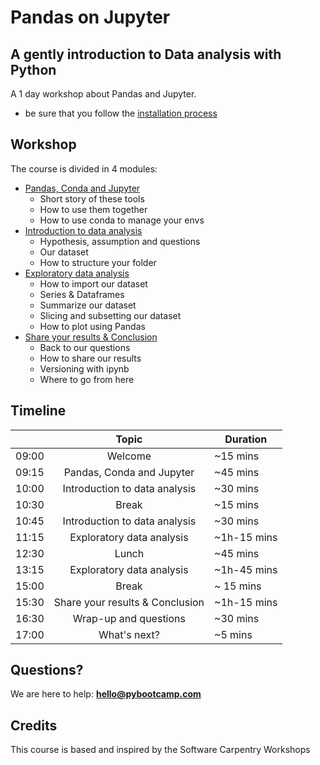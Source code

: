 # Pandas on Jupyter
## A gently introduction to Data analysis with Python

A 1 day workshop about Pandas and Jupyter.

- be sure that you follow the [installation process](/installation.md)

## Workshop

The course is divided in 4 modules:

- [Pandas, Conda and Jupyter](/notebooks/part_1/)
    - Short story of these tools
    - How to use them together
    - How to use conda to manage your envs
- [Introduction to data analysis](/notebooks/part_2/)
    - Hypothesis, assumption and questions
    - Our dataset
    - How to structure your folder
- [Exploratory data analysis](/notebooks/part_3/)
    - How to import our dataset
    - Series & Dataframes
    - Summarize our dataset
    - Slicing and subsetting our dataset
    - How to plot using Pandas
- [Share your results & Conclusion](/notebooks/part_4/)
    - Back to our questions
    - How to share our results
    - Versioning with ipynb
    - Where to go from here

## Timeline

|       | Topic         | Duration |
| ------|:-------------:| ------|
| 09:00 | Welcome | ~15 mins
| 09:15 | Pandas, Conda and Jupyter | ~45 mins
| 10:00 | Introduction to data analysis | ~30 mins
| 10:30 | Break      | ~15 mins
| 10:45 | Introduction to data analysis | ~30 mins
| 11:15 | Exploratory data analysis | ~1h-15 mins
| 12:30 | Lunch     | ~45 mins
| 13:15 | Exploratory data analysis | ~1h-45 mins
| 15:00 | Break      | ~ 15 mins
| 15:30 | Share your results & Conclusion | ~1h-15 mins
| 16:30 | Wrap-up and questions | ~30 mins
| 17:00 | What's next?   | ~5 mins


## Questions?
We are here to help: **hello@pybootcamp.com**

## Credits
This course is based and inspired by the Software Carpentry Workshops